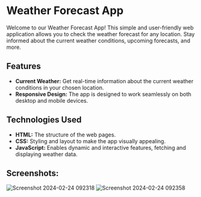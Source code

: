 # Weather Forecast App

Welcome to our Weather Forecast App! This simple and user-friendly web application allows you to check the weather forecast for any location. Stay informed about the current weather conditions, upcoming forecasts, and more.

## Features

- **Current Weather:** Get real-time information about the current weather conditions in your chosen location.
- **Responsive Design:** The app is designed to work seamlessly on both desktop and mobile devices.

## Technologies Used

- **HTML:** The structure of the web pages.
- **CSS:** Styling and layout to make the app visually appealing.
- **JavaScript:** Enables dynamic and interactive features, fetching and displaying weather data.

## Screenshots:

![Screenshot 2024-02-24 092318](https://github.com/musa-imran/WeatherApp/assets/125245592/7be1e9a8-70a5-4f62-b7fa-52190cc5d704)
![Screenshot 2024-02-24 092358](https://github.com/musa-imran/WeatherApp/assets/125245592/3d2e9f12-3282-41f1-8cfe-c4601d92fd10)
